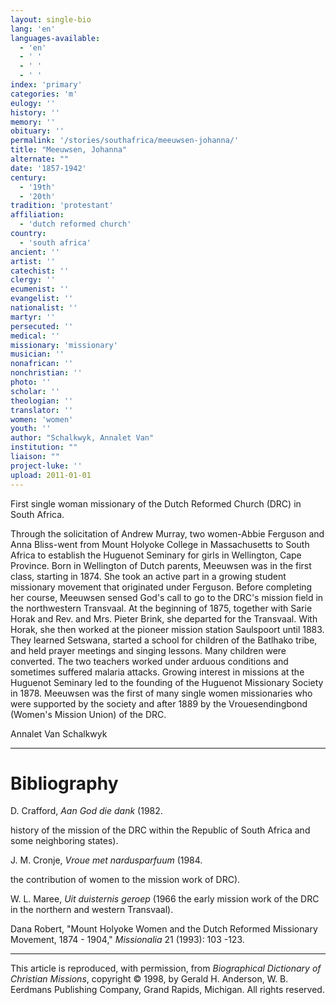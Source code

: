```yaml
---
layout: single-bio
lang: 'en'
languages-available:
  - 'en'
  - ' '
  - ' '
  - ' '
index: 'primary'
categories: 'm'
eulogy: ''
history: ''
memory: ''
obituary: ''
permalink: '/stories/southafrica/meeuwsen-johanna/'
title: "Meeuwsen, Johanna"
alternate: ""
date: '1857-1942'
century:
  - '19th'
  - '20th'
tradition: 'protestant'
affiliation:
  - 'dutch reformed church'
country:
  - 'south africa'
ancient: ''
artist: ''
catechist: ''
clergy: ''
ecumenist: ''
evangelist: ''
nationalist: ''
martyr: ''
persecuted: ''
medical: ''
missionary: 'missionary'
musician: ''
nonafrican: ''
nonchristian: ''
photo: ''
scholar: ''
theologian: ''
translator: ''
women: 'women'
youth: ''
author: "Schalkwyk, Annalet Van"
institution: ""
liaison: ""
project-luke: ''
upload: 2011-01-01
---
```




First single woman missionary of the Dutch Reformed Church (DRC) in South Africa.

Through the solicitation of Andrew Murray, two women-Abbie Ferguson and Anna Bliss-went from Mount Holyoke College in Massachusetts to South Africa to establish the Huguenot Seminary for girls in Wellington, Cape Province. Born in Wellington of Dutch parents, Meeuwsen was in the first class, starting in 1874.  She took an active part in a growing student missionary movement that originated under Ferguson. Before completing her course, Meeuwsen sensed God's call to go to the DRC's mission field in the northwestern Transvaal. At the beginning of 1875, together with Sarie Horak and Rev. and Mrs. Pieter Brink, she departed for the Transvaal. With Horak, she then worked at the pioneer mission station Saulspoort until 1883. They learned Setswana, started a school for children of the Batlhako tribe, and held prayer meetings and singing lessons. Many children were converted. The two teachers worked under arduous conditions and sometimes suffered malaria attacks. Growing interest in missions at the Huguenot Seminary led to the founding of the Huguenot Missionary Society in 1878. Meeuwsen was the first of many single women missionaries who were supported by the society and after 1889 by the Vrouesendingbond (Women's Mission Union) of the DRC.

Annalet Van Schalkwyk

---

# Bibliography

D. Crafford, *Aan God die dank* (1982.

history of the mission of the DRC within the Republic of South Africa and some neighboring states).

J. M. Cronje, *Vroue met nardusparfuum* (1984.

the contribution of women to the mission work of DRC).

W. L. Maree, *Uit duisternis geroep* (1966 the early mission work of the DRC in the northern and western Transvaal).

Dana Robert, "Mount Holyoke Women and the Dutch Reformed Missionary Movement, 1874 - 1904," *Missionalia* 21 (1993): 103 -123.

---

This article is reproduced, with permission, from *Biographical Dictionary of Christian Missions*,   copyright &copy; 1998, by Gerald H. Anderson, W. B. Eerdmans Publishing Company, Grand Rapids, Michigan.  All rights reserved.
